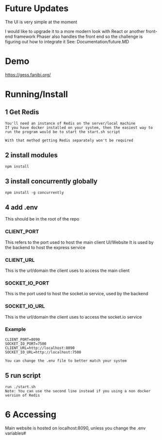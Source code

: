 
# Future Updates
The UI is very simple at the moment

I would like to upgrade it to a more modern look with React or another front-end framework
Phaser also handles the front end so the challenge is figuring out how to integrate it
See: Documentation/future.MD

# Demo
https://gess.fanibi.org/

# Running/Install

## 1 Get Redis
```
You'll need an instance of Redis on the server/local machine 
If you have docker installed on your system, then the easiest way to run the program would be to start the start.sh script

With that method getting Redis separately won't be required
```

## 2 install modules


```
npm install
```

## 3 install concurrently globally


```
npm install -g concurrently

```



## 4 add .env
This should be in the root of the repo


### CLIENT_PORT
This refers to the port used to host the main client UI/Website
It is used by the backend to host the express service

### CLIENT_URL
This is the url/domain the client uses to access the main client

### SOCKET_IO_PORT
This is the port used to host the socket.io service, used by the backend


### SOCKET_IO_URL
This is the url/domain the client uses to access the socket.io service

### Example

```
CLIENT_PORT=8090
SOCKET_IO_PORT=7500
CLIENT_URL=http://localhost:8090
SOCKET_IO_URL=http://localhost:7500
```


```
You can change the .env file to better match your system

```

## 5 run script 
```
run ./start.sh
Note: You can use the second line instead if you using a non docker version of Redis

```


# 6 Accessing 

Main website is hosted on localhost:8090, unless you change the .env variables#
